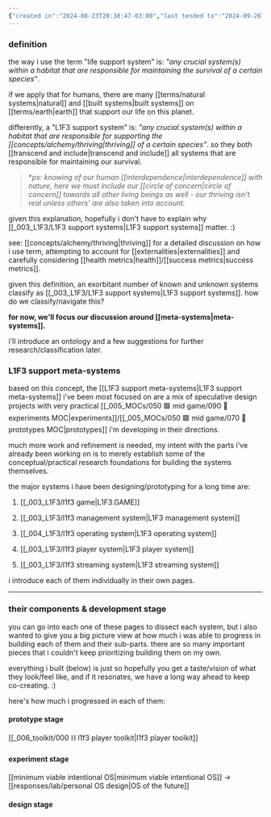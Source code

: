 ```yaml
---
{"created in":"2024-08-23T20:38:47-03:00","last tended to":"2024-09-26T15:20:48-03:00","tags":["l1f3","project","🌿"],"dg-publish":true,"relevancescore":97,"notestage":["🌿"],"aliases":["L1F3 theory of change","L1F3 101","L1F3 intro","L1F3 projects"],"created":"2024-08-23T20:38:47.282-03:00","updated":"2025-05-26T15:55:17.881-03:00","readinesslevel":"20%","permalink":"/003-l1-f3/l1-f3-support-systems/","dgPassFrontmatter":true}
---
```


### definition

the way i use the term "life support system" is: *"any crucial system(s) within a habitat that are responsible for maintaining the survival of a certain species"*.

if we apply that for humans, there are many [[terms/natural systems\|natural]] and [[built systems\|built systems]] on [[terms/earth\|earth]] that support our life on this planet.

differently, a "L1F3 support system" is: *"any crucial system(s) within a habitat that are responsible for supporting the [[concepts/alchemy/thriving\|thriving]] of a certain species"*. so they both [[transcend and include\|transcend and include]] all systems that are responsible for maintaining our survival.

> \**ps: knowing of our human [[interdependence\|interdependence]] with nature, here we must include our [[circle of concern\|circle of concern]] towards all other living beings as well - our thriving isn't real unless others' are also taken into account.*

given this explanation, hopefully i don't have to explain why [[_003_L1F3/L1F3 support systems\|L1F3 support systems]] matter. :)

see: [[concepts/alchemy/thriving\|thriving]] for a detailed discussion on how i use term, attempting to account for [[externalities\|externalities]] and carefully considering [[health metrics\|health]]/[[success metrics\|success metrics]].

given this definition, an exorbitant number of known and unknown systems classify as [[_003_L1F3/L1F3 support systems\|L1F3 support systems]]. how do we classify/navigate this?

**for now, we'll focus our discussion around [[meta-systems\|meta-systems]].**

i'll introduce an ontology and a few suggestions for further research/classification later.

### L1F3 support meta-systems

based on this concept, the [[L1F3 support meta-systems\|L1F3 support meta-systems]] i've been most focused on are a mix of speculative design projects with very practical [[_005_MOCs/050 🟩 mid game/090 🧪 experiments MOC\|experiments]]/[[_005_MOCs/050 🟩 mid game/070 🔩 prototypes MOC\|prototypes]] i'm developing in their directions.

much more work and refinement is needed, my intent with the parts i've already been working on is to merely establish some of the conceptual/practical research foundations for building the systems themselves.

the major systems i have been designing/prototyping for a long time are:

1) [[_003_L1F3/l1f3 game\|L1F3.GAME]]

2) [[_003_L1F3/l1f3 management system\|L1F3 management system]]

3) [[_004_L1F3/l1f3 operating system\|L1F3 operating system]]

4) [[_003_L1F3/l1f3 player system\|L1F3 player system]]

5) [[_003_L1F3/l1f3 streaming system\|L1F3 streaming system]]

i introduce each of them individually in their own pages.

---
### their components & development stage

you can go into each one of these pages to dissect each system, but i also wanted to give you a big picture view at how much i was able to progress in building each of them and their sub-parts. there are so many important pieces that i couldn't keep prioritizing building them on my own.

everything i built (below) is just so hopefully you get a taste/vision of what they look/feel like, and if it resonates, we have a long way ahead to keep co-creating. :)

here's how much i progressed in each of them:

#### prototype stage

[[_006_toolkit/000 ⛓ l1f3 player toolkit\|l1f3 player toolkit]]

#### experiment stage

[[minimum viable intentional OS\|minimum viable intentional OS]] -> [[responses/lab/personal OS design\|OS of the future]]

#### design stage


